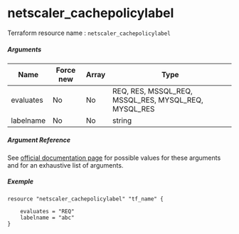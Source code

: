# netscaler_cachepolicylabel

Terraform resource name : ```netscaler_cachepolicylabel```

##### Arguments

| Name | Force new | Array | Type |
|----|----|----|----|
|evaluates|No|No|REQ, RES, MSSQL_REQ, MSSQL_RES, MYSQL_REQ, MYSQL_RES|
|labelname|No|No|string|

##### Argument Reference

See [official documentation page](https://developer-docs.citrix.com/projects/netscaler-nitro-api/en/11.0/configuration/integrated-caching/cachepolicylabel/cachepolicylabel/) for possible values for these arguments and for an exhaustive list of arguments.

##### Exemple

```
resource "netscaler_cachepolicylabel" "tf_name" {

    evaluates = "REQ"
    labelname = "abc"
}
```

